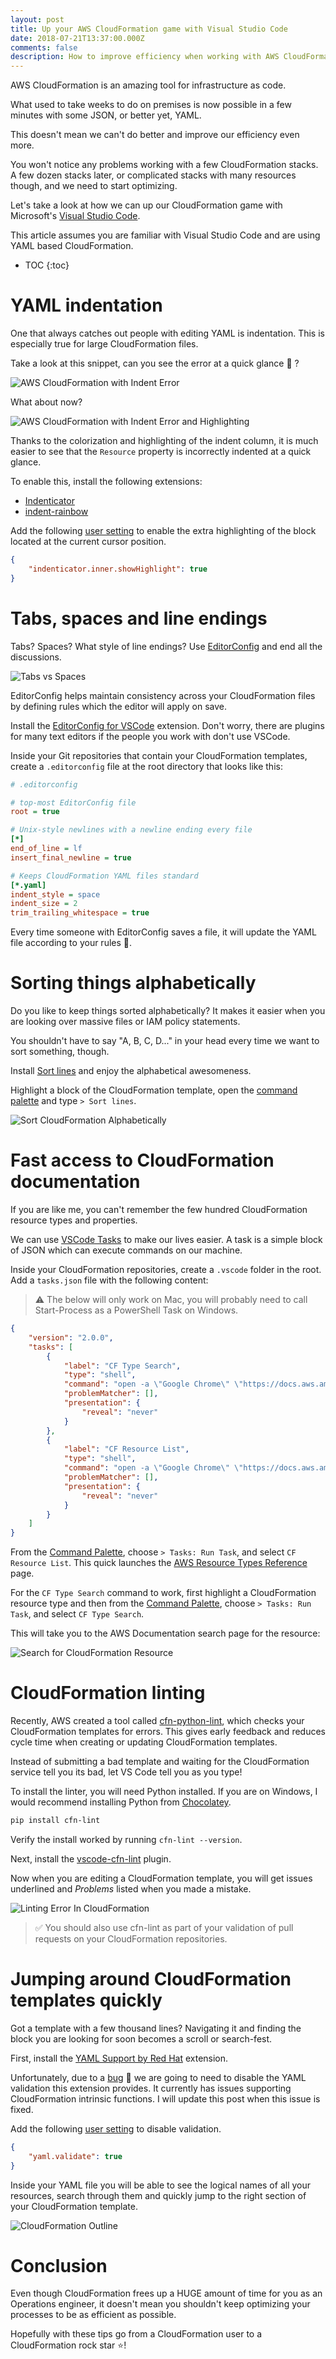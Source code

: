 ```yaml
---
layout: post
title: Up your AWS CloudFormation game with Visual Studio Code
date: 2018-07-21T13:37:00.000Z
comments: false
description: How to improve efficiency when working with AWS CloudFormation in Visual Studio Code.
---
```


AWS CloudFormation is an amazing tool for infrastructure as code.

What used to take weeks to do on premises is now possible in a few minutes with some JSON, or better yet, YAML.

This doesn't mean we can't do better and improve our efficiency even more.

You won't notice any problems working with a few CloudFormation stacks. A few dozen stacks later, or complicated stacks with many resources though, and we need to start optimizing.

Let's take a look at how we can up our CloudFormation game with Microsoft's [Visual Studio Code](https://code.visualstudio.com/).

This article assumes you are familiar with Visual Studio Code and are using YAML based CloudFormation.

* TOC
{:toc}


# YAML indentation

One that always catches out people with editing YAML is indentation. This is especially true for large CloudFormation files.

Take a look at this snippet, can you see the error at a quick glance :eyes: ?

![AWS CloudFormation with Indent Error](/images/posts/up-your-aws-cloudformation-game/cloudformation-with-error.png)

What about now?

![AWS CloudFormation with Indent Error and Highlighting](/images/posts/up-your-aws-cloudformation-game/cloudformation-indentation-error-with-highlighting.png)

Thanks to the colorization and highlighting of the indent column, it is much easier to see that the `Resource` property is incorrectly indented at a quick glance.

To enable this, install the following extensions:

* [Indenticator](https://marketplace.visualstudio.com/items?itemName=SirTori.indenticator)
* [indent-rainbow](https://marketplace.visualstudio.com/items?itemName=oderwat.indent-rainbow)

Add the following [user setting](https://code.visualstudio.com/docs/getstarted/settings) to enable the extra highlighting of the block located at the current cursor position.

```json
{
    "indenticator.inner.showHighlight": true
}
```

# Tabs, spaces and line endings

Tabs? Spaces? What style of line endings? Use [EditorConfig](https://editorconfig.org/) and end all the discussions.

![Tabs vs Spaces](/images/posts/up-your-aws-cloudformation-game/im-not-hiring-him-he-uses-spaces-not-tabs.jpg)

EditorConfig helps maintain consistency across your CloudFormation files by defining rules which the editor will apply on save.

Install the [EditorConfig for VSCode](https://marketplace.visualstudio.com/items?itemName=EditorConfig.EditorConfig) extension. Don't worry, there are plugins for many text editors if the people you work with don't use VSCode.

Inside your Git repositories that contain your CloudFormation templates, create a `.editorconfig` file at the root directory that looks like this:

```ini
# .editorconfig

# top-most EditorConfig file
root = true

# Unix-style newlines with a newline ending every file
[*]
end_of_line = lf
insert_final_newline = true

# Keeps CloudFormation YAML files standard
[*.yaml]
indent_style = space
indent_size = 2
trim_trailing_whitespace = true
```

Every time someone with EditorConfig saves a file, it will update the YAML file according to your rules :muscle:.

# Sorting things alphabetically

Do you like to keep things sorted alphabetically? It makes it easier when you are looking over massive files or IAM policy statements.

You shouldn't have to say "A, B, C, D..." in your head every time we want to sort something, though.

Install [Sort lines](https://marketplace.visualstudio.com/items?itemName=Tyriar.sort-lines) and enjoy the alphabetical awesomeness.

Highlight a block of the CloudFormation template, open the [command palette](https://code.visualstudio.com/docs/getstarted/userinterface#_command-palette) and type `> Sort lines`.

![Sort CloudFormation Alphabetically](https://i.imgur.com/SUT3JBG.gif)

# Fast access to CloudFormation documentation

If you are like me, you can't remember the few hundred CloudFormation resource types and properties.

We can use [VSCode Tasks](https://code.visualstudio.com/docs/editor/tasks) to make our lives easier. A task is a simple block of JSON which can execute commands on our machine.

Inside your CloudFormation repositories, create a `.vscode` folder in the root. Add a `tasks.json` file with the following content:

> :warning: The below will only work on Mac, you will probably need to call Start-Process as a PowerShell Task on Windows.

```json
{
    "version": "2.0.0",
    "tasks": [
        {
            "label": "CF Type Search",
            "type": "shell",
            "command": "open -a \"Google Chrome\" \"https://docs.aws.amazon.com/search/doc-search.html?searchPath=documentation-guide&searchQuery=%22${selectedText}%22&x=0&y=0&this_doc_product=AWS+CloudFormation&this_doc_guide=User+Guide&doc_locale=en_us#facet_doc_product=AWS%20CloudFormation&facet_doc_guide=User%20Guide\"",
            "problemMatcher": [],
            "presentation": {
                "reveal": "never"
            }
        },
        {
            "label": "CF Resource List",
            "type": "shell",
            "command": "open -a \"Google Chrome\" \"https://docs.aws.amazon.com/AWSCloudFormation/latest/UserGuide/aws-template-resource-type-ref.html\"",
            "problemMatcher": [],
            "presentation": {
                "reveal": "never"
            }
        }
    ]
}

```

From the [Command Palette](https://code.visualstudio.com/docs/getstarted/userinterface#_command-palette), choose `> Tasks: Run Task`, and select `CF Resource List`. This quick launches the [AWS Resource Types Reference](https://docs.aws.amazon.com/AWSCloudFormation/latest/UserGuide/aws-template-resource-type-ref.html) page.

For the `CF Type Search` command to work, first highlight a CloudFormation resource type and then from the [Command Palette](https://code.visualstudio.com/docs/getstarted/userinterface#_command-palette), choose `> Tasks: Run Task`, and select `CF Type Search`.

This will take you to the AWS Documentation search page for the resource:

![Search for CloudFormation Resource](https://i.imgur.com/XEG4lU0.gif)

# CloudFormation linting

Recently, AWS created a tool called [cfn-python-lint](https://github.com/awslabs/cfn-python-lint), which checks your CloudFormation templates for errors. This gives early feedback and reduces cycle time when creating or updating CloudFormation templates.

Instead of submitting a bad template and waiting for the CloudFormation service tell you its bad, let VS Code tell you as you type!

To install the linter, you will need Python installed. If you are on Windows, I would recommend installing Python from [Chocolatey](https://chocolatey.org/packages/python/3.6.6).

```bash
pip install cfn-lint
```

Verify the install worked by running `cfn-lint --version`.

Next, install the [
vscode-cfn-lint](https://marketplace.visualstudio.com/items?itemName=kddejong.vscode-cfn-lint) plugin.

Now when you are editing a CloudFormation template, you will get issues underlined and *Problems* listed when you made a mistake.

![Linting Error In CloudFormation](/images/posts/up-your-aws-cloudformation-game/cloudformation-linting-error-vscode.png)

> :white_check_mark: You should also use cfn-lint as part of your validation of pull requests on your CloudFormation repositories.

# Jumping around CloudFormation templates quickly

Got a template with a few thousand lines? Navigating it and finding the block you are looking for soon becomes a scroll or search-fest.

First, install the [YAML Support by Red Hat](https://marketplace.visualstudio.com/items?itemName=redhat.vscode-yaml) extension.

Unfortunately, due to a [bug](https://github.com/redhat-developer/yaml-language-server/issues/77) :bug: we are going to need to disable the YAML validation this extension provides. It currently has issues supporting CloudFormation intrinsic functions. I will update this post when this issue is fixed.

Add the following [user setting](https://code.visualstudio.com/docs/getstarted/settings) to disable validation.

```json
{
    "yaml.validate": true
}
```

Inside your YAML file you will be able to see the logical names of all your resources, search through them and quickly jump to the right section of your CloudFormation template.

![CloudFormation Outline](https://i.imgur.com/9Dp3VUt.gif)

# Conclusion

Even though CloudFormation frees up a HUGE amount of time for you as an Operations engineer, it doesn't mean you shouldn't keep optimizing your processes to be as efficient as possible.

Hopefully with these tips go from a CloudFormation user to a CloudFormation rock star :star:!

